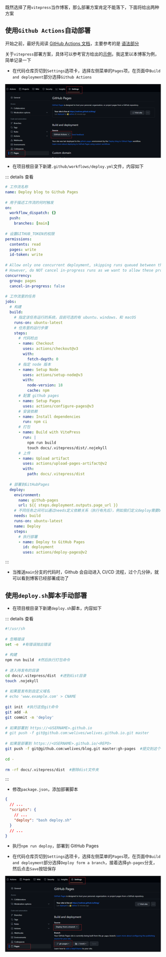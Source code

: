 既然选择了用`vitepress`当作博客，那么部署方案肯定不能落下，下面将给出两种方案

## 使用`Github Actions`自动部署

开始之前，最好先阅读 [GitHub Actions 文档](https://docs.github.com/zh/actions)，主要参考的是 [语法部分](https://docs.github.com/zh/actions/using-workflows/workflow-syntax-for-github-actions)

关于`vitepress`部署方案，具体可以参考官方给出的[示例](https://vitepress.dev/guide/deploy#github-pages)，我这里以本博客为例，简单记录一下

- 在代码仓库页切到`Settings`选项卡，选择左侧菜单的`Pages`项，在页面中`Build and deployment`部分选择`Github Actions`

![Github Actions](./assets/部署博客/githun_actions.png)

- 在项目根目录下新建`.github/workflows/deploy.yml`文件，内容如下

::: details 查看

```yml
# 工作流名称
name: Deploy blog to Github Pages

# 用于描述工作流的何时触发
on:
  workflow_dispatch: {}
  push:
    branches: [main]

# 设置GITHUB_TOKEN的权限
permissions:
  contents: read
  pages: write
  id-token: write

# Allow only one concurrent deployment, skipping runs queued between the run in-progress and latest queued.
# However, do NOT cancel in-progress runs as we want to allow these production deployments to complete.
concurrency:
  group: pages
  cancel-in-progress: false

# 工作流里的任务
jobs:
  # 构建
  build:
    # 指定该任务运行的系统，目前可选的有 ubuntu、windows、和 macOS
    runs-on: ubuntu-latest
    # 任务里的运行步骤
    steps:
      # 代码检出
      - name: Checkout
        uses: actions/checkout@v3
        with:
          fetch-depth: 0
      # 指定 node 版本
      - name: Setup Node
        uses: actions/setup-node@v3
        with:
          node-version: 18
          cache: npm
      # 配置 github pages
      - name: Setup Pages
        uses: actions/configure-pages@v3
      # 安装依赖
      - name: Install dependencies
        run: npm ci
      # 打包
      - name: Build with VitePress
        run: |
          npm run build
          touch docs/.vitepress/dist/.nojekyll
      # 上传
      - name: Upload artifact
        uses: actions/upload-pages-artifact@v2
        with:
          path: docs/.vitepress/dist

  # 部署到GitHubPages
  deploy:
    environment:
      name: github-pages
      url: ${{ steps.deployment.outputs.page_url }}
    # 不同任务之间可以通过needs定义依赖关系（执行有先后），例如我们定义deploy需要bulid任务完成后才执行
    needs: build
    runs-on: ubuntu-latest
    name: Deploy
    steps:
      # 执行部署
      - name: Deploy to GitHub Pages
        id: deployment
        uses: actions/deploy-pages@v2
```

:::

- 当推送`main`分支的代码时，Github 会自动进入 CI/CD 流程，过个几分钟，就可以看到博客已经部署成功了

## 使用`deploy.sh`脚本手动部署

- 在项目根目录下新建`deploy.sh`脚本，内容如下

::: details 查看

```sh
#!/usr/sh

# 忽略错误
set -e  #有错误抛出错误

# 构建
npm run build  #然后执行打包命令

# 进入待发布的目录
cd docs/.vitepress/dist  #进到dist目录
touch .nojekyll

# 如果是发布到自定义域名
# echo 'www.example.com' > CNAME

git init  #执行这些git命令
git add -A
git commit -m 'deploy'

# 如果部署到 https://<USERNAME>.github.io
# git push -f git@github.com:welives/welives.github.io.git master

# 如果是部署到 https://<USERNAME>.github.io/<REPO>
git push -f git@github.com:welives/blog.git master:gh-pages  #提交到这个分支

cd -

rm -rf docs/.vitepress/dist  #删除dist文件夹
```

:::

- 修改`package.json`，添加部署脚本

```json
{
  // ...
  "scripts": {
    // ...
    "deploy": "bash deploy.sh"
  }
  // ...
}
```

- 执行`npm run deploy`，部署到 GitHub Pages

- 在代码仓库页切到`Settings`选项卡，选择左侧菜单的`Pages`项，在页面中`Build and deployment`部分选择`Deploy form a branch`，接着选择`gh-pages`分支，然后点击`Save`按钮保存

![gh-pages](./assets/部署博客/gh-pages.png)
